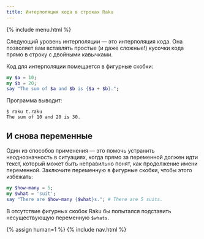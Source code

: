 ```yaml
---
title: Интерполяция кода в строках Raku
---
```


{% include menu.html %}

Следующий уровень интерполяции — это интерполяция кода. Она позволяет вам
вставлять простые (и даже сложные!) кусочки кода прямо в строку с двойными
кавычками.

Код для интерполяции помещается в фигурные скобки:

```raku
my $a = 10;
my $b = 20;
say "The sum of $a and $b is {$a + $b}.";
```

Программа выводит:

```console
$ raku t.raku 
The sum of 10 and 20 is 30.
```

## И снова переменные

Один из способов применения — это помочь устранить неоднозначность в ситуациях,
когда прямо за переменной должен идти текст, который может быть неправильно
понят, как продолжение имени переменной. Заключите переменную в фигурные скобки,
чтобы этого избежать:

```raku
my $how-many = 5;
my $what = 'suit';
say "There are $how-many {$what}s."; # There are 5 suits.
```

В отсутствие фигурных скобок Raku бы попытался подставить несуществующую
переменную `$whats`.

{% assign human=1 %}
{% include nav.html %}
